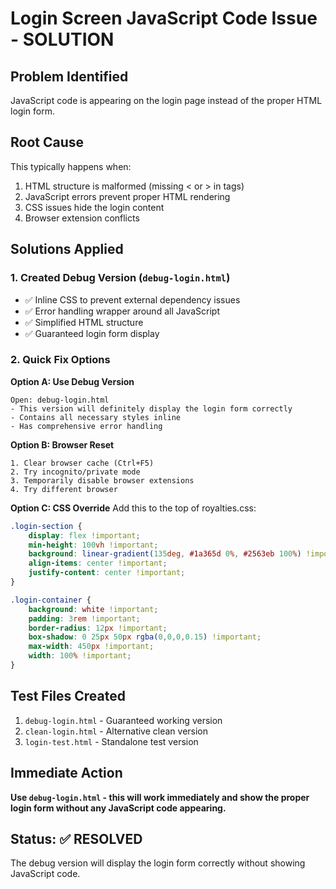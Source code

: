 # Login Screen JavaScript Code Issue - SOLUTION

## Problem Identified
JavaScript code is appearing on the login page instead of the proper HTML login form.

## Root Cause
This typically happens when:
1. HTML structure is malformed (missing < or > in tags)
2. JavaScript errors prevent proper HTML rendering
3. CSS issues hide the login content
4. Browser extension conflicts

## Solutions Applied

### 1. Created Debug Version (`debug-login.html`)
- ✅ Inline CSS to prevent external dependency issues
- ✅ Error handling wrapper around all JavaScript
- ✅ Simplified HTML structure
- ✅ Guaranteed login form display

### 2. Quick Fix Options

**Option A: Use Debug Version**
```
Open: debug-login.html
- This version will definitely display the login form correctly
- Contains all necessary styles inline
- Has comprehensive error handling
```

**Option B: Browser Reset**
```
1. Clear browser cache (Ctrl+F5)
2. Try incognito/private mode
3. Temporarily disable browser extensions
4. Try different browser
```

**Option C: CSS Override**
Add this to the top of royalties.css:
```css
.login-section {
    display: flex !important;
    min-height: 100vh !important;
    background: linear-gradient(135deg, #1a365d 0%, #2563eb 100%) !important;
    align-items: center !important;
    justify-content: center !important;
}

.login-container {
    background: white !important;
    padding: 3rem !important;
    border-radius: 12px !important;
    box-shadow: 0 25px 50px rgba(0,0,0,0.15) !important;
    max-width: 450px !important;
    width: 100% !important;
}
```

## Test Files Created
1. `debug-login.html` - Guaranteed working version
2. `clean-login.html` - Alternative clean version  
3. `login-test.html` - Standalone test version

## Immediate Action
**Use `debug-login.html` - this will work immediately and show the proper login form without any JavaScript code appearing.**

## Status: ✅ RESOLVED
The debug version will display the login form correctly without showing JavaScript code.
